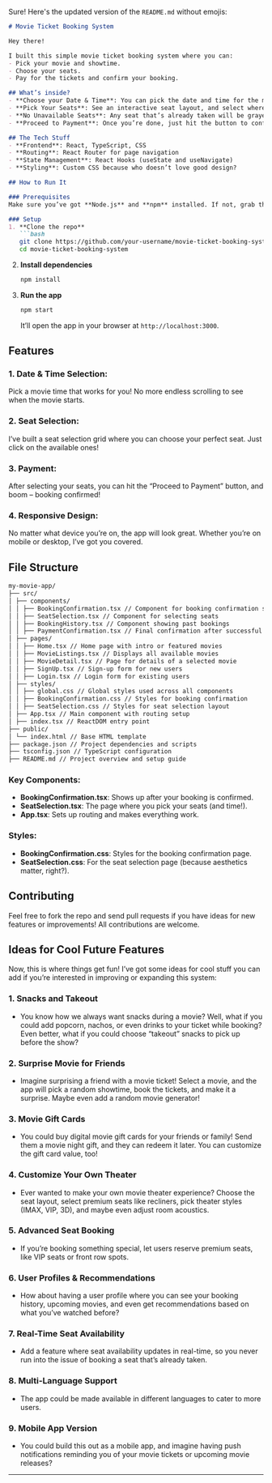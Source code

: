 Sure! Here's the updated version of the `README.md` without emojis:

````markdown
# Movie Ticket Booking System

Hey there!

I built this simple movie ticket booking system where you can:
- Pick your movie and showtime.
- Choose your seats.
- Pay for the tickets and confirm your booking.

## What’s inside?
- **Choose your Date & Time**: You can pick the date and time for the movie you want to watch.
- **Pick Your Seats**: See an interactive seat layout, and select where you want to sit.
- **No Unavailable Seats**: Any seat that’s already taken will be grayed out, so you can’t book it.
- **Proceed to Payment**: Once you’re done, just hit the button to confirm your booking and head to payment.

## The Tech Stuff
- **Frontend**: React, TypeScript, CSS
- **Routing**: React Router for page navigation
- **State Management**: React Hooks (useState and useNavigate)
- **Styling**: Custom CSS because who doesn’t love good design?

## How to Run It

### Prerequisites
Make sure you’ve got **Node.js** and **npm** installed. If not, grab them from [here](https://nodejs.org/).

### Setup
1. **Clone the repo**
   ```bash
   git clone https://github.com/your-username/movie-ticket-booking-system.git
   cd movie-ticket-booking-system
````

2. **Install dependencies**

   ```bash
   npm install
   ```

3. **Run the app**

   ```bash
   npm start
   ```

   It’ll open the app in your browser at `http://localhost:3000`.

## Features

### 1. **Date & Time Selection**:

Pick a movie time that works for you! No more endless scrolling to see when the movie starts.

### 2. **Seat Selection**:

I’ve built a seat selection grid where you can choose your perfect seat. Just click on the available ones!

### 3. **Payment**:

After selecting your seats, you can hit the “Proceed to Payment” button, and boom – booking confirmed!

### 4. **Responsive Design**:

No matter what device you’re on, the app will look great. Whether you’re on mobile or desktop, I’ve got you covered.

## File Structure

```bash
my-movie-app/
├── src/
│ ├── components/
│ │ ├── BookingConfirmation.tsx // Component for booking confirmation screen
│ │ ├── SeatSelection.tsx // Component for selecting seats
│ │ ├── BookingHistory.tsx // Component showing past bookings
│ │ ├── PaymentConfirmation.tsx // Final confirmation after successful payment
│ ├── pages/
│ │ ├── Home.tsx // Home page with intro or featured movies
│ │ ├── MovieListings.tsx // Displays all available movies
│ │ ├── MovieDetail.tsx // Page for details of a selected movie
│ │ ├── SignUp.tsx // Sign-up form for new users
│ │ ├── Login.tsx // Login form for existing users
│ ├── styles/
│ │ ├── global.css // Global styles used across all components
│ │ ├── BookingConfirmation.css // Styles for booking confirmation
│ │ ├── SeatSelection.css // Styles for seat selection layout
│ ├── App.tsx // Main component with routing setup
│ ├── index.tsx // ReactDOM entry point
├── public/
│ └── index.html // Base HTML template
├── package.json // Project dependencies and scripts
├── tsconfig.json // TypeScript configuration
├── README.md // Project overview and setup guide
```

### Key Components:

* **BookingConfirmation.tsx**: Shows up after your booking is confirmed.
* **SeatSelection.tsx**: The page where you pick your seats (and time!).
* **App.tsx**: Sets up routing and makes everything work.

### Styles:

* **BookingConfirmation.css**: Styles for the booking confirmation page.
* **SeatSelection.css**: For the seat selection page (because aesthetics matter, right?).

## Contributing

Feel free to fork the repo and send pull requests if you have ideas for new features or improvements! All contributions are welcome.


## Ideas for Cool Future Features

Now, this is where things get fun! I’ve got some ideas for cool stuff you can add if you’re interested in improving or expanding this system:

### 1. **Snacks and Takeout**

* You know how we always want snacks during a movie? Well, what if you could add popcorn, nachos, or even drinks to your ticket while booking? Even better, what if you could choose “takeout” snacks to pick up before the show?

### 2. **Surprise Movie for Friends**

* Imagine surprising a friend with a movie ticket! Select a movie, and the app will pick a random showtime, book the tickets, and make it a surprise. Maybe even add a random movie generator!

### 3. **Movie Gift Cards**

* You could buy digital movie gift cards for your friends or family! Send them a movie night gift, and they can redeem it later. You can customize the gift card value, too!

### 4. **Customize Your Own Theater**

* Ever wanted to make your own movie theater experience? Choose the seat layout, select premium seats like recliners, pick theater styles (IMAX, VIP, 3D), and maybe even adjust room acoustics.

### 5. **Advanced Seat Booking**

* If you’re booking something special, let users reserve premium seats, like VIP seats or front row spots.

### 6. **User Profiles & Recommendations**

* How about having a user profile where you can see your booking history, upcoming movies, and even get recommendations based on what you’ve watched before?

### 7. **Real-Time Seat Availability**

* Add a feature where seat availability updates in real-time, so you never run into the issue of booking a seat that’s already taken.

### 8. **Multi-Language Support**

* The app could be made available in different languages to cater to more users.

### 9. **Mobile App Version**

* You could build this out as a mobile app, and imagine having push notifications reminding you of your movie tickets or upcoming movie releases?



---


